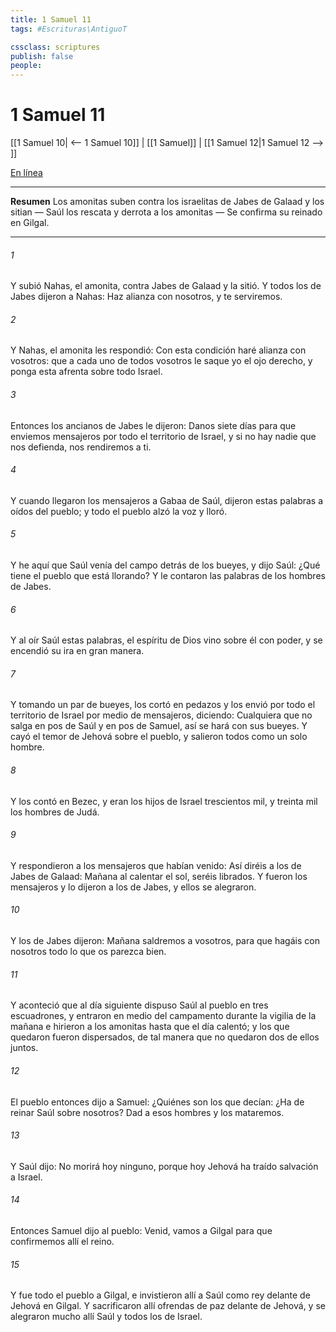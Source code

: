 ```yaml
---
title: 1 Samuel 11
tags: #Escrituras\AntiguoT

cssclass: scriptures
publish: false
people:
---
```


# 1 Samuel 11
[[1 Samuel 10| <-- 1 Samuel 10]] | [[1 Samuel]] | [[1 Samuel 12|1 Samuel 12 --> ]]

[En línea](https://churchofjesuschrist.org/study/scriptures/ot/1-sam/11?lang=spa)

---
__Resumen__
Los amonitas suben contra los israelitas de Jabes de Galaad y los sitian — Saúl los rescata y derrota a los amonitas — Se confirma su reinado en Gilgal.

---
###### 1 
Y subió Nahas, el amonita, contra Jabes de Galaad y la sitió. Y todos los de Jabes dijeron a Nahas: Haz alianza con nosotros, y te serviremos.

###### 2 
Y Nahas, el amonita les respondió: Con esta condición haré alianza con vosotros: que a cada uno de todos vosotros le saque yo el ojo derecho, y ponga esta afrenta sobre todo Israel.

###### 3 
Entonces los ancianos de Jabes le dijeron: Danos siete días para que enviemos mensajeros por todo el territorio de Israel, y si no hay nadie que nos defienda, nos rendiremos a ti.

###### 4 
Y cuando llegaron los mensajeros a Gabaa de Saúl, dijeron estas palabras a oídos del pueblo; y todo el pueblo alzó la voz y lloró.

###### 5 
Y he aquí que Saúl venía del campo detrás de los bueyes, y dijo Saúl: ¿Qué tiene el pueblo que está llorando? Y le contaron las palabras de los hombres de Jabes.

###### 6 
Y al oír Saúl estas palabras, el espíritu de Dios vino sobre él con poder, y se encendió su ira en gran manera.

###### 7 
Y tomando un par de bueyes, los cortó en pedazos y los envió por todo el territorio de Israel por medio de mensajeros, diciendo: Cualquiera que no salga en pos de Saúl y en pos de Samuel, así se hará con sus bueyes. Y cayó el temor de Jehová sobre el pueblo, y salieron todos como un solo hombre.

###### 8 
Y los contó en Bezec, y eran los hijos de Israel trescientos mil, y treinta mil los hombres de Judá.

###### 9 
Y respondieron a los mensajeros que habían venido: Así diréis a los de Jabes de Galaad: Mañana al calentar el sol, seréis librados. Y fueron los mensajeros y lo dijeron a los de Jabes, y ellos se alegraron.

###### 10 
Y los de Jabes dijeron: Mañana saldremos a vosotros, para que hagáis con nosotros todo lo que os parezca bien.

###### 11 
Y aconteció que al día siguiente dispuso Saúl al pueblo en tres escuadrones, y entraron en medio del campamento durante la vigilia de la mañana e hirieron a los amonitas hasta que el día calentó; y los que quedaron fueron dispersados, de tal manera que no quedaron dos de ellos juntos.

###### 12 
El pueblo entonces dijo a Samuel: ¿Quiénes son los que decían: ¿Ha de reinar Saúl sobre nosotros? Dad a esos hombres y los mataremos.

###### 13 
Y Saúl dijo: No morirá hoy ninguno, porque hoy Jehová ha traído salvación a Israel.

###### 14 
Entonces Samuel dijo al pueblo: Venid, vamos a Gilgal para que confirmemos allí el reino.

###### 15 
Y fue todo el pueblo a Gilgal, e invistieron allí a Saúl como rey delante de Jehová en Gilgal. Y sacrificaron allí ofrendas de paz delante de Jehová, y se alegraron mucho allí Saúl y todos los de Israel.

